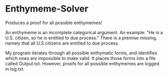 # Enthymeme-Solver
Produces a proof for all possible enthymemes!


An enthymeme is an incomplete categorical argument.
An example:
"He is a U.S. citizen, so he is entitled to due process." 
There is a premise missing, namely that all U.S citizens are entitled to due process.

My program iterates through all possible enthymatic forms, and identifies which ones are impossible to make valid. It places those forms into a file called Output.txt. However, proofs for all possible enthymemes are logged in log.txt.
